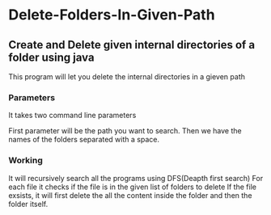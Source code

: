 # Delete-Folders-In-Given-Path

## Create and Delete given internal directories of a folder using java

This program will let you delete the internal directories in a gieven path

### Parameters

It takes two command line parameters

First parameter will be the path you want to search.
Then we have the names of the folders separated with a space.

### Working

It will recursively search all the programs using DFS(Deapth first search)
For each file it checks if the file is in the given list of folders to delete
If the file exsists, it will first delete the all the content inside the folder and then the folder itself.

